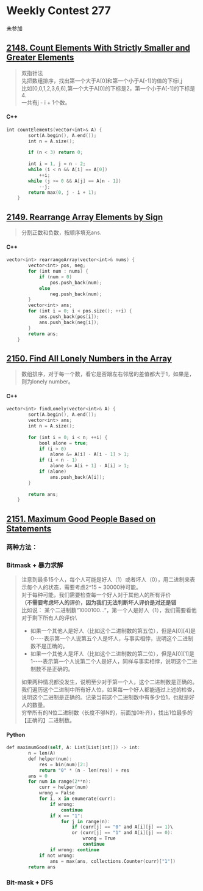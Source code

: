 # Weekly Contest 277  

未参加

## [2148. Count Elements With Strictly Smaller and Greater Elements](https://leetcode.com/problems/count-elements-with-strictly-smaller-and-greater-elements/)

>双指针法\
>先把数组排序，找出第一个大于A[0]和第一个小于A[-1]的值的下标i,j\
>比如[0,0,1,2,3,6,6],第一个大于A[0]的下标是2，第一个小于A[-1]的下标是4.\
>一共有j - i + 1个数。
>

#### C++
```swift
int countElements(vector<int>& A) {
        sort(A.begin(), A.end());
        int n = A.size();
        
        if (n < 3) return 0;
        
        int i = 1, j = n - 2;
        while (i < n && A[i] == A[0])
            ++i;
        while (j >= 0 && A[j] == A[n - 1])
            --j;
        return max(0, j - i + 1);       
    }
```

## [2149. Rearrange Array Elements by Sign](https://leetcode.com/problems/rearrange-array-elements-by-sign/)

> 分割正数和负数，按顺序填充ans.

#### C++
```swift
vector<int> rearrangeArray(vector<int>& nums) {
        vector<int> pos, neg;
        for (int num : nums) {
            if (num > 0)
                pos.push_back(num);
            else
                neg.push_back(num);
        }
        vector<int> ans;
        for (int i = 0; i < pos.size(); ++i) {
            ans.push_back(pos[i]);
            ans.push_back(neg[i]);
        }
        return ans;
    }
```

## [2150. Find All Lonely Numbers in the Array](https://leetcode.com/problems/find-all-lonely-numbers-in-the-array/)

> 数组排序，对于每一个数，看它是否跟左右邻居的差值都大于1，如果是，则为lonely number。

#### C++
```swift
vector<int> findLonely(vector<int>& A) {
        sort(A.begin(), A.end());
        vector<int> ans;
        int n = A.size();
        
        for (int i = 0; i < n; ++i) {
            bool alone = true;
            if (i > 0)
                alone &= A[i] - A[i - 1] > 1;
            if (i < n - 1)
                alone &= A[i + 1] - A[i] > 1;
            if (alone)
                ans.push_back(A[i]);
        }
        
        return ans;
    }
```

## [2151. Maximum Good People Based on Statements](https://leetcode.com/problems/maximum-good-people-based-on-statements/)

### 两种方法：


### Bitmask + 暴力求解
> 注意到最多15个人，每个人可能是好人（1）或者坏人（0），用二进制来表示每个人的状态，需要考虑2^15 ~ 30000种可能。\
> 对于每种可能，我们需要检查每一个好人对于其他人的所有评价\
> **（不需要考虑坏人的评价，因为我们无法判断坏人评价是对还是错**\
> 比如说：
> 某个二进制数“1000100...”，第一个人是好人（1），我们需要看他对于剩下所有人的评价\
> - 如果一个其他人是好人（比如这个二进制数的第五位），但是A[0][4]是0----表示第一个人说第五个人是坏人，与事实相悖，说明这个二进制数不是正确的。
> - 如果一个其他人是坏人（比如这个二进制数的第二位），但是A[0][1]是1----表示第一个人说第二个人是好人，同样与事实相悖，说明这个二进制数不是正确的。
> 
> 如果两种情况都没发生，说明至少对于第一个人，这个二进制数是正确的。  
> 我们遍历这个二进制中所有好人位，如果每一个好人都能通过上述的检查，说明这个二进制是正确的。记录当前这个二进制数中有多少位1，也就是好人的数量。  
> 穷举所有的N位二进制数（长度不够N的，前面加0补齐），找出1位最多的【正确的】二进制数。  

#### Python
```swift
def maximumGood(self, A: List[List[int]]) -> int:
        n = len(A)
        def helper(num):
            res = bin(num)[2:]
            return "0" * (n - len(res)) + res
        ans = 0
        for num in range(2**n):
            curr = helper(num)
            wrong = False
            for i, x in enumerate(curr):
                if wrong:
                    continue
                if x == "1":
                    for j in range(n):
                        if (curr[j] == "0" and A[i][j] == 1)\
                        or (curr[j] == "1" and A[i][j] == 0):
                            wrong = True
                            continue
                if wrong: continue
            if not wrong:
                ans = max(ans, collections.Counter(curr)["1"])
        return ans
```



### Bit-mask + DFS

